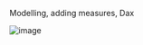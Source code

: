 Modelling, adding measures, Dax

![image](https://github.com/user-attachments/assets/47cf526e-d16d-469b-bf71-c8307155bae1)
